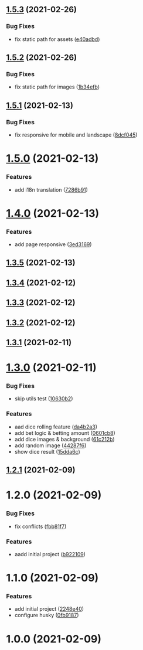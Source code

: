 ## [1.5.3](https://github.com/phatnguyenuit/game-bau-cua/compare/1.5.2...1.5.3) (2021-02-26)


### Bug Fixes

* fix static path for assets ([e40adbd](https://github.com/phatnguyenuit/game-bau-cua/commit/e40adbd341ea56761f4fca7283bd0a7cd93ea516))

## [1.5.2](https://github.com/phatnguyenuit/game-bau-cua/compare/1.5.1...1.5.2) (2021-02-26)


### Bug Fixes

* fix static path for images ([1b34efb](https://github.com/phatnguyenuit/game-bau-cua/commit/1b34efb103e4ec349b223cd6be70b9eda678acb1))

## [1.5.1](https://github.com/phatnguyenuit/game-bau-cua/compare/1.5.0...1.5.1) (2021-02-13)


### Bug Fixes

* fix responsive for mobile and landscape ([8dcf045](https://github.com/phatnguyenuit/game-bau-cua/commit/8dcf0454be8d5132905f193fa8dc96e756bf7e81))

# [1.5.0](https://github.com/phatnguyenuit/game-bau-cua/compare/1.4.0...1.5.0) (2021-02-13)


### Features

* add i18n translation ([7286b91](https://github.com/phatnguyenuit/game-bau-cua/commit/7286b917471d9718d21598ed10ce2b505e20150f))

# [1.4.0](https://github.com/phatnguyenuit/game-bau-cua/compare/1.3.5...1.4.0) (2021-02-13)


### Features

* add page responsive ([3ed3169](https://github.com/phatnguyenuit/game-bau-cua/commit/3ed316973cbb4bccf5c78dfcb1b8eca91f709793))

## [1.3.5](https://github.com/phatnguyenuit/game-bau-cua/compare/1.3.4...1.3.5) (2021-02-13)

## [1.3.4](https://github.com/phatnguyenuit/game-bau-cua/compare/1.3.3...1.3.4) (2021-02-12)

## [1.3.3](https://github.com/phatnguyenuit/game-bau-cua/compare/1.3.2...1.3.3) (2021-02-12)

## [1.3.2](https://github.com/phatnguyenuit/game-bau-cua/compare/1.3.1...1.3.2) (2021-02-12)

## [1.3.1](https://github.com/phatnguyenuit/game-bau-cua/compare/1.3.0...1.3.1) (2021-02-11)

# [1.3.0](https://github.com/phatnguyenuit/game-bau-cua/compare/1.2.1...1.3.0) (2021-02-11)


### Bug Fixes

* skip utils test ([10630b2](https://github.com/phatnguyenuit/game-bau-cua/commit/10630b2494e0e0d153c328ee56c9f1cd876177a2))


### Features

* aad dice rolling feature ([da4b2a3](https://github.com/phatnguyenuit/game-bau-cua/commit/da4b2a331abcf26e31b422aa822d1e73e86e0ee4))
* add bet logic & betting amount ([0601cb8](https://github.com/phatnguyenuit/game-bau-cua/commit/0601cb8add231ce5c0cde0260067ae5b3cf26e09))
* add dice images & background ([61c212b](https://github.com/phatnguyenuit/game-bau-cua/commit/61c212bc6c265e54464cc4bbc7b4f685fd1f82fa))
* add random image ([44287f6](https://github.com/phatnguyenuit/game-bau-cua/commit/44287f682f579dfec73b33901f81a96203fa5808))
* show dice result ([15dda6c](https://github.com/phatnguyenuit/game-bau-cua/commit/15dda6cf96caee3282ccb1715f348bbbaf780397))

## [1.2.1](https://github.com/phatnguyenuit/game-bau-cua/compare/1.2.0...1.2.1) (2021-02-09)

# 1.2.0 (2021-02-09)


### Bug Fixes

* fix conflicts ([fbb81f7](https://github.com/phatnguyenuit/game-bau-cua/commit/fbb81f73a37c285f98cf828a737df502340bae15))


### Features

* aadd initial project ([b922109](https://github.com/phatnguyenuit/game-bau-cua/commit/b9221097531888b589be8e0bc782d66a5a79e8a2))

# 1.1.0 (2021-02-09)


### Features

* add initial project ([2248e40](https://github.com/phatnguyenuit/game-bau-cua/commit/2248e40ac4e070033b840c8a15f9423ba1dfd06f))
* configure husky ([0fb9187](https://github.com/phatnguyenuit/game-bau-cua/commit/0fb9187473dd545e82de47fe5b8928688649ec0a))


# 1.0.0 (2021-02-09)
